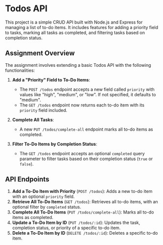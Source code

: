 # Todos API

This project is a simple CRUD API built with Node.js and Express for managing a list of to-do items. It includes features for adding a priority field to tasks, marking all tasks as completed, and filtering tasks based on completion status.

## Assignment Overview

The assignment involves extending a basic Todos API with the following functionalities:

1. **Add a "Priority" Field to To-Do Items**:
   - The `POST /todos` endpoint accepts a new field called `priority` with values like "high", "medium", or "low". If not specified, it defaults to "medium".
   - The `GET /todos` endpoint now returns each to-do item with its `priority` field included.

2. **Complete All Tasks**:
   - A new `PUT /todos/complete-all` endpoint marks all to-do items as completed.

3. **Filter To-Do Items by Completion Status**:
   - The `GET /todos` endpoint accepts an optional `completed` query parameter to filter tasks based on their completion status (`true` or `false`).

## API Endpoints

1. **Add a To-Do Item with Priority** (`POST /todos`): Adds a new to-do item with an optional `priority` field.
2. **Retrieve All To-Do Items** (`GET /todos`): Retrieves all to-do items, with an optional filter by `completed` status.
3. **Complete All To-Do Items** (`PUT /todos/complete-all`): Marks all to-do items as completed.
4. **Update a To-Do Item by ID** (`PUT /todos/:id`): Updates the task, completion status, or priority of a specific to-do item.
5. **Delete a To-Do Item by ID** (`DELETE /todos/:id`): Deletes a specific to-do item.
